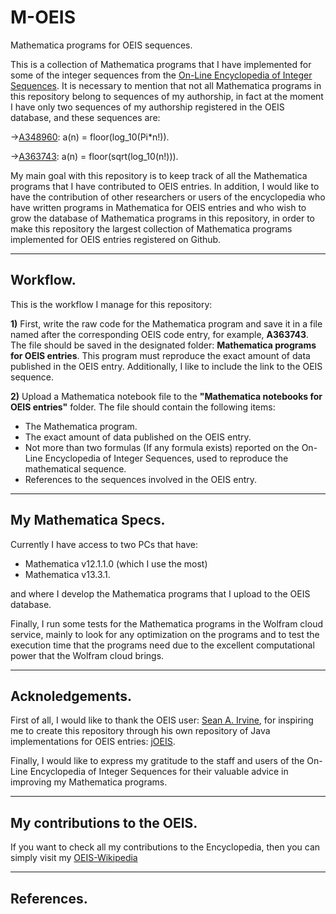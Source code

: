 # M-OEIS
Mathematica programs for OEIS sequences.

This is a collection of Mathematica programs that I have implemented for some of the integer sequences from the [On-Line Encyclopedia of Integer Sequences](https://oeis.org). It is necessary to mention that not all Mathematica programs in this repository belong to sequences of my authorship, in fact at the moment I have only two sequences of my authorship registered in the OEIS database, and these sequences are:

->[A348960](https://oeis.org/A348960): a(n) = floor(log_10(Pi*n!)).

->[A363743](https://oeis.org/A363743): a(n) = floor(sqrt(log_10(n!))).

My main goal with this repository is to keep track of all the Mathematica programs that I have contributed to OEIS entries. In addition, I would like to have the contribution of other researchers or users of the encyclopedia who have written programs in Mathematica for OEIS entries and who wish to grow the database of Mathematica programs in this repository, in order to make this repository the largest collection of Mathematica programs implemented for OEIS entries registered on Github. 

---

## Workflow.

This is the workflow I manage for this repository:

**1)** First, write the raw code for the Mathematica program and save it in a file named after the corresponding OEIS code entry, for example, **A363743**. The file should be saved in the designated folder: **Mathematica programs for OEIS entries**. This program must reproduce the exact amount of data published in the OEIS entry. Additionally, I like to include the link to the OEIS sequence.

**2)** Upload a Mathematica notebook file to the **"Mathematica notebooks for OEIS entries"** folder. The file should contain the following items:

* The Mathematica program.
* The exact amount of data published on the OEIS entry.
* Not more than two formulas (If any formula exists) reported on the On-Line Encyclopedia of Integer Sequences, used to reproduce the mathematical sequence.
* References to the sequences involved in the OEIS entry.

---

## My Mathematica Specs.

Currently I have access to two PCs that have:

* Mathematica v12.1.1.0 (which I use the most)
* Mathematica v13.3.1.

and where I develop the Mathematica programs that I upload to the OEIS database.

Finally, I run some tests for the Mathematica programs in the Wolfram cloud service, mainly to look for any optimization on the programs and to test the execution time that the programs need due to the excellent computational power that the Wolfram cloud brings.

---

## Acknoledgements.

First of all, I would like to thank the OEIS user: [Sean A. Irvine](https://oeis.org/wiki/User:Sean_A._Irvine), for inspiring me to create this repository through his own repository of Java implementations for OEIS entries: [jOEIS](https://github.com/archmageirvine/joeis).

Finally, I would like to express my gratitude to the staff and users of the On-Line Encyclopedia of Integer Sequences for their valuable advice in improving my Mathematica programs. 

---

## My contributions to the OEIS.

If you want to check all my contributions to the Encyclopedia, then you can simply visit my [OEIS-Wikipedia](https://oeis.org/wiki/User:Paul_F._Marrero_Romero)

---

## References.


